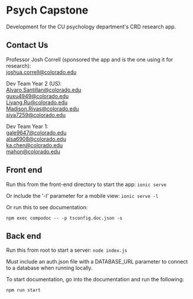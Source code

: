 # Psych Capstone

Development for the CU psychology department's CRD research app.

## Contact Us

Professor Josh Correll (sponsored the app and is the one using it for research): <br>
  joshua.correll@colorado.edu
  
Dev Team Year 2 (US): <br>
  Alvaro.Santillan@colorado.edu <br>
  guxu4949@colorado.edu <br>
  Liyang.Ru@colorado.edu <br>
  Madison.Rivas@colorado.edu <br>
  siya7259@colorado.edu <br>

Dev Team Year 1: <br>
  gale9647@colorado.edu <br>
  alsa6908@colorado.edu <br>
  ka.chen@colorado.edu <br>
  mahon@colorado.edu <br>
  
## Front end

Run this from the front-end directory to start the app:
``ionic serve``

Or include the '-l' parameter for a mobile view:
``ionic serve -l``

Or run this to see documentation:

``npm exec compodoc -- -p tsconfig.doc.json -s``

## Back end

Run this from root to start a server:
``node index.js``

Must include an auth.json file with a DATABASE_URL parameter to connect to a database when running locally.

 To start documentation, go into the documentation and run the following:

 ``npm run start``

